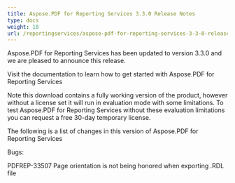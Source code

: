 ```yaml
---
title: Aspose.PDF for Reporting Services 3.3.0 Release Notes
type: docs
weight: 10
url: /reportingservices/aspose-pdf-for-reporting-services-3-3-0-release-notes/
---
```


Aspose.PDF for Reporting Services has been updated to version 3.3.0 and we are pleased to announce this release.

Visit the documentation to learn how to get started with Aspose.PDF for Reporting Services

Note this download contains a fully working version of the product, however without a license set it will run in evaluation mode with some limitations. To test Aspose.PDF for Reporting Services without these evaluation limitations you can request a free 30-day temporary license.

The following is a list of changes in this version of Aspose.PDF for Reporting Services

Bugs:

PDFREP-33507 Page orientation is not being honored when exporting .RDL file
